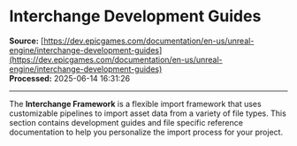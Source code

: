 # Interchange Development Guides

**Source:** [https://dev.epicgames.com/documentation/en-us/unreal-engine/interchange-development-guides](https://dev.epicgames.com/documentation/en-us/unreal-engine/interchange-development-guides)  
**Processed:** 2025-06-14 16:31:26

---

The **Interchange Framework** is a flexible import framework that uses customizable pipelines to import asset data from a variety of file types. This section contains development guides and file specific reference documentation to help you personalize the import process for your project.